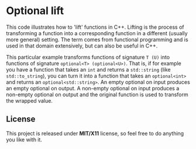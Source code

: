 # Optional lift #

This code illustrates how to 'lift' functions in C++. Lifting is the process of transforming a function into a corresponding function in a different (usually more general) setting. The term comes from functional programming and is used in that domain extensively, but can also be useful in C++.

This particular example transforms functions of signature `T (U)` into functions of signature `optional<T> (optional<U>)`. That is, if for example you have a function that takes an `int` and returns a `std::string` (like `std::to_string`), you can turn it into a function that takes an `optional<int>` and returns an `optional<std::string>`. An empty optional on input produces an empty optional on output. A non-empty optional on input produces a non-empty optional on output and the original function is used to transform the wrapped value.

## License ##

This project is released under **MIT/X11** license, so feel free to do anything you like with it.

